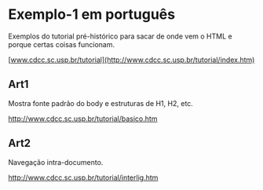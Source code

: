 # Exemplo-1 em português

Exemplos do tutorial pré-histórico para sacar de onde vem o HTML e porque certas coisas funcionam.

[www.cdcc.sc.usp.br/tutorial](http://www.cdcc.sc.usp.br/tutorial/index.htm)

## Art1

Mostra fonte padrão do body e estruturas de H1, H2, etc.

http://www.cdcc.sc.usp.br/tutorial/basico.htm

## Art2 
Navegação intra-documento.

http://www.cdcc.sc.usp.br/tutorial/interlig.htm
